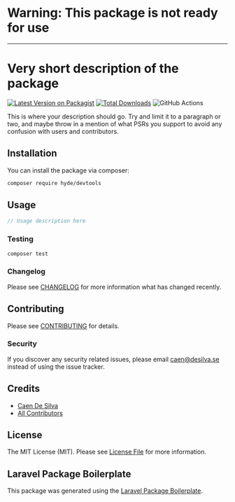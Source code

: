 # Warning: This package is not ready for use

---

# Very short description of the package

[![Latest Version on Packagist](https://img.shields.io/packagist/v/hyde/devtools.svg?style=flat-square)](https://packagist.org/packages/hyde/devtools)
[![Total Downloads](https://img.shields.io/packagist/dt/hyde/devtools.svg?style=flat-square)](https://packagist.org/packages/hyde/devtools)
![GitHub Actions](https://github.com/hyde/devtools/actions/workflows/main.yml/badge.svg)

This is where your description should go. Try and limit it to a paragraph or two, and maybe throw in a mention of what PSRs you support to avoid any confusion with users and contributors.

## Installation

You can install the package via composer:

```bash
composer require hyde/devtools
```

## Usage

```php
// Usage description here
```

### Testing

```bash
composer test
```

### Changelog

Please see [CHANGELOG](CHANGELOG.md) for more information what has changed recently.

## Contributing

Please see [CONTRIBUTING](CONTRIBUTING.md) for details.

### Security

If you discover any security related issues, please email caen@desilva.se instead of using the issue tracker.

## Credits

-   [Caen De Silva](https://github.com/hyde)
-   [All Contributors](../../contributors)

## License

The MIT License (MIT). Please see [License File](LICENSE.md) for more information.

## Laravel Package Boilerplate

This package was generated using the [Laravel Package Boilerplate](https://laravelpackageboilerplate.com).
